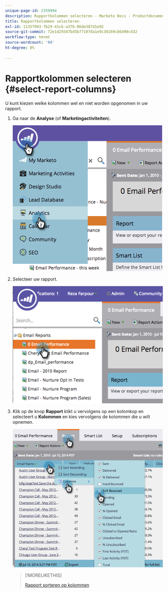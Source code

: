```yaml
---
unique-page-id: 2359994
description: Rapportkolommen selecteren - Marketo Docs - Productdocumentatie
title: Rapportkolommen selecteren
exl-id: 11357993-7b29-41cb-a376-06de387d1e92
source-git-commit: 72e1d29347bd5b77107da1e9c30169cb6490c432
workflow-type: tm+mt
source-wordcount: '60'
ht-degree: 0%

---
```


# Rapportkolommen selecteren {#select-report-columns}

U kunt kiezen welke kolommen wel en niet worden opgenomen in uw rapport.

1. Ga naar de **Analyse** (of **Marketingactiviteiten**).

   ![](assets/image2014-9-16-10-3a43-3a0.png)

1. Selecteer uw rapport.

   ![](assets/image2014-9-16-10-3a43-3a5.png)

1. Klik op de knop **Rapport** klikt u vervolgens op een kolomkop en selecteert u **Kolommen** en kies vervolgens de kolommen die u wilt opnemen.

   ![](assets/image2014-9-16-10-3a43-3a9.png)

   >[!MORELIKETHIS]
   >
   >[Rapport sorteren op kolommen](/help/marketo/product-docs/reporting/basic-reporting/editing-reports/sort-report-on-columns.md)
